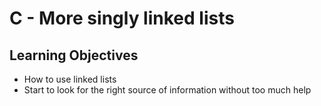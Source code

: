 # C - More singly linked lists

## Learning Objectives

- How to use linked lists
- Start to look for the right source of information without too much help


